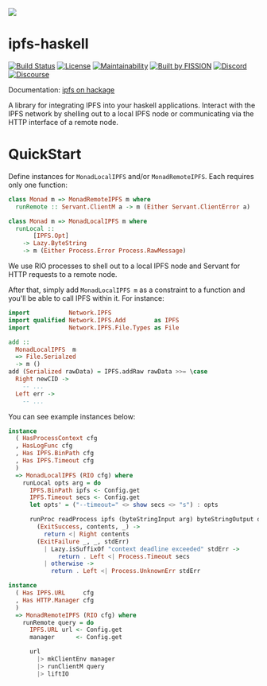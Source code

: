 ![](https://github.com/fission-suite/PROJECTNAME/raw/master/assets/logo.png?sanitize=true)

# ipfs-haskell

[![Build Status](https://travis-ci.org/fission-suite/PROJECTNAME.svg?branch=master)](https://travis-ci.org/fission-suite/ipfs-haskell)
[![License](https://img.shields.io/badge/License-Apache%202.0-blue.svg)](https://github.com/fission-suite/blob/master/LICENSE)
[![Maintainability](https://api.codeclimate.com/v1/badges/44fb6a8a0cfd88bc41ef/maintainability)](https://codeclimate.com/github/fission-suite/ipfs-haskell/maintainability)
[![Built by FISSION](https://img.shields.io/badge/⌘-Built_by_FISSION-purple.svg)](https://fission.codes)
[![Discord](https://img.shields.io/discord/478735028319158273.svg)](https://discord.gg/zAQBDEq)
[![Discourse](https://img.shields.io/discourse/https/talk.fission.codes/topics)](https://talk.fission.codes)

Documentation: [ipfs on hackage](http://hackage.haskell.org/package/ipfs)

A library for integrating IPFS into your haskell applications. Interact with the IPFS network by shelling out to a local IPFS node or communicating via the HTTP interface of a remote node. 

# QuickStart

Define instances for `MonadLocalIPFS` and/or `MonadRemoteIPFS`. Each requires only one function:

```haskell
class Monad m => MonadRemoteIPFS m where
  runRemote :: Servant.ClientM a -> m (Either Servant.ClientError a)

class Monad m => MonadLocalIPFS m where
  runLocal ::
       [IPFS.Opt]
    -> Lazy.ByteString
    -> m (Either Process.Error Process.RawMessage)
```

We use RIO processes to shell out to a local IPFS node and Servant for HTTP requests to a remote node.

After that, simply add `MonadLocalIPFS m` as a constraint to a function and you'll be able to call IPFS within it.
For instance:
```haskell
import           Network.IPFS
import qualified Network.IPFS.Add        as IPFS
import           Network.IPFS.File.Types as File

add ::
  MonadLocalIPFS  m
  => File.Serialzed
  -> m ()
add (Serialized rawData) = IPFS.addRaw rawData >>= \case
  Right newCID -> 
    -- ...
  Left err ->
    -- ...

```




You can see example instances below:
```haskell
instance
  ( HasProcessContext cfg
  , HasLogFunc cfg
  , Has IPFS.BinPath cfg
  , Has IPFS.Timeout cfg
  )
  => MonadLocalIPFS (RIO cfg) where
    runLocal opts arg = do
      IPFS.BinPath ipfs <- Config.get
      IPFS.Timeout secs <- Config.get
      let opts' = ("--timeout=" <> show secs <> "s") : opts

      runProc readProcess ipfs (byteStringInput arg) byteStringOutput opts' >>= \case
        (ExitSuccess, contents, _) ->
          return <| Right contents
        (ExitFailure _, _, stdErr)
          | Lazy.isSuffixOf "context deadline exceeded" stdErr ->
              return . Left <| Process.Timeout secs
          | otherwise ->
            return . Left <| Process.UnknownErr stdErr

instance
  ( Has IPFS.URL     cfg
  , Has HTTP.Manager cfg
  )
  => MonadRemoteIPFS (RIO cfg) where
    runRemote query = do
      IPFS.URL url <- Config.get
      manager      <- Config.get

      url
        |> mkClientEnv manager
        |> runClientM query
        |> liftIO
```

